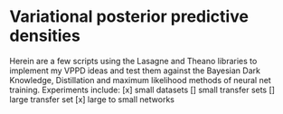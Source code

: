 # Variational posterior predictive densities
Herein are a few scripts using the Lasagne and Theano libraries to implement my VPPD ideas and test them against the Bayesian Dark Knowledge, Distillation and maximum likelihood methods of neural net training. Experiments include:
    [x] small datasets
    [] small transfer sets
    [] large transfer set
    [x] large to small networks
